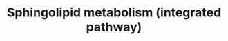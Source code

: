 ---
annotations:
- id: PW:0000197
  parent: classic metabolic pathway
  type: Pathway Ontology
  value: sphingolipid metabolic pathway
- id: PW:0000162
  parent: classic metabolic pathway
  type: Pathway Ontology
  value: sphingolipid biosynthetic pathway
- id: PW:0000745
  parent: classic metabolic pathway
  type: Pathway Ontology
  value: sphingomyelin metabolic pathway
authors:
- DeSl
- MaintBot
- Eweitz
- Conroy lipids
- Khanspers
citedin: ''
communities:
- Lipids
description: Overview PW
last-edited: 2025-03-11
ndex: null
organisms:
- Mus musculus
redirect_from:
- /index.php/Pathway:WP4690
- /instance/WP4690
- /instance/WP4690_r137921
revision: r137921
schema-jsonld:
- '@context': https://schema.org/
  '@id': https://wikipathways.github.io/pathways/WP4690.html
  '@type': Dataset
  creator:
    '@type': Organization
    name: WikiPathways
  description: Overview PW
  keywords:
  - 1-Hexadecenal
  - 3-keto-sphinganine
  - ADP
  - ATP
  - Asah1
  - C16 Cer
  - C16 GlcCer
  - C16 SM
  - C16DH GlcCer
  - C16DH SM
  - C16DH-Cer
  - C18 Cer
  - C18 GlcCer
  - C18 SM
  - C18DH GlcCer
  - C18DH SM
  - C18DH-Cer
  - C20 Cer
  - C20 GlcCer
  - C20 SM
  - C20DH GlcCer
  - C20DH SM
  - C20DH-Cer
  - C22 Cer
  - C22 GlcCer
  - C22 SM
  - C22DH GlcCer
  - C22DH SM
  - C22DH-Cer
  - C24 Cer
  - C24 GlcCer
  - C24 SM
  - C24:1 Cer
  - C24:1 GlcCer
  - C24:1 SM
  - C24:1DH GlcCer
  - C24:1DH SM
  - C24:1DH-Cer
  - C24DH GlcCer
  - C24DH SM
  - C24DH-Cer
  - C26 Cer
  - C26 GlcCer
  - C26 SM
  - C26:1 Cer
  - C26:1 GlcCer
  - C26:1 SM
  - C26:1DH GlcCer
  - C26:1DH SM
  - C26:1DH-Cer
  - C26DH GlcCer
  - C26DH SM
  - C26DH-Cer
  - CerS1
  - CerS4
  - CerS5
  - CerS6
  - Cerk
  - Cers2
  - Cers3
  - CoA(16:0)
  - CoA(18:0)
  - CoA(20:0)
  - CoA(22:0)
  - CoA(24:0)
  - CoA(24:1)
  - CoA(26:0)
  - CoA(26:1)
  - Degs1
  - Degs2
  - Ethanolamine-phosphate
  - H2O
  - Hexadecanal
  - Kdsr
  - Palmitoyl-CoA
  - Ppap2a
  - Ppap2b
  - Ppap2c
  - Serine
  - Sgms1
  - Sgms2
  - Sgpl1
  - Sgpp1
  - Sgpp2
  - Smpd1
  - Sphinganine
  - Sphinganine-1-phosphate
  - Sphingosine
  - Sphingosine-1-phosphate
  - Sphk1
  - Sphk2
  - Sptlc1
  - Sptlc2
  - Ugcg
  - Ugt8a
  license: CC0
  name: Sphingolipid metabolism (integrated pathway)
seo: CreativeWork
title: Sphingolipid metabolism (integrated pathway)
wpid: WP4690
---